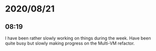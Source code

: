 # 2020/08/21

## 08:19

I have been rather slowly working on things during the week. Have been quite
busy but slowly making progress on the Multi-VM refactor.